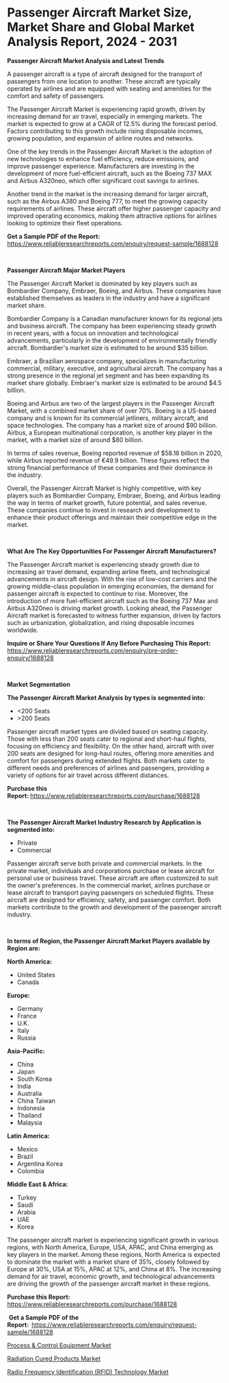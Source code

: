 <p><h1>Passenger Aircraft Market Size, Market Share and Global Market Analysis Report, 2024 - 2031</h1></p><p><strong>Passenger Aircraft Market Analysis and Latest Trends</strong></p>
<p><p>A passenger aircraft is a type of aircraft designed for the transport of passengers from one location to another. These aircraft are typically operated by airlines and are equipped with seating and amenities for the comfort and safety of passengers.</p><p>The Passenger Aircraft Market is experiencing rapid growth, driven by increasing demand for air travel, especially in emerging markets. The market is expected to grow at a CAGR of 12.5% during the forecast period. Factors contributing to this growth include rising disposable incomes, growing population, and expansion of airline routes and networks.</p><p>One of the key trends in the Passenger Aircraft Market is the adoption of new technologies to enhance fuel efficiency, reduce emissions, and improve passenger experience. Manufacturers are investing in the development of more fuel-efficient aircraft, such as the Boeing 737 MAX and Airbus A320neo, which offer significant cost savings to airlines.</p><p>Another trend in the market is the increasing demand for larger aircraft, such as the Airbus A380 and Boeing 777, to meet the growing capacity requirements of airlines. These aircraft offer higher passenger capacity and improved operating economics, making them attractive options for airlines looking to optimize their fleet operations.</p></p>
<p><strong>Get a Sample PDF of the Report:&nbsp;</strong> <a href="https://www.reliableresearchreports.com/enquiry/request-sample/1688128">https://www.reliableresearchreports.com/enquiry/request-sample/1688128</a></p>
<p>&nbsp;</p>
<p><strong>Passenger Aircraft Major Market Players</strong></p>
<p><p>The Passenger Aircraft Market is dominated by key players such as Bombardier Company, Embraer, Boeing, and Airbus. These companies have established themselves as leaders in the industry and have a significant market share.</p><p>Bombardier Company is a Canadian manufacturer known for its regional jets and business aircraft. The company has been experiencing steady growth in recent years, with a focus on innovation and technological advancements, particularly in the development of environmentally friendly aircraft. Bombardier's market size is estimated to be around $35 billion.</p><p>Embraer, a Brazilian aerospace company, specializes in manufacturing commercial, military, executive, and agricultural aircraft. The company has a strong presence in the regional jet segment and has been expanding its market share globally. Embraer's market size is estimated to be around $4.5 billion.</p><p>Boeing and Airbus are two of the largest players in the Passenger Aircraft Market, with a combined market share of over 70%. Boeing is a US-based company and is known for its commercial jetliners, military aircraft, and space technologies. The company has a market size of around $90 billion. Airbus, a European multinational corporation, is another key player in the market, with a market size of around $80 billion.</p><p>In terms of sales revenue, Boeing reported revenue of $58.16 billion in 2020, while Airbus reported revenue of €49.9 billion. These figures reflect the strong financial performance of these companies and their dominance in the industry.</p><p>Overall, the Passenger Aircraft Market is highly competitive, with key players such as Bombardier Company, Embraer, Boeing, and Airbus leading the way in terms of market growth, future potential, and sales revenue. These companies continue to invest in research and development to enhance their product offerings and maintain their competitive edge in the market.</p></p>
<p>&nbsp;</p>
<p><strong>What Are The Key Opportunities For Passenger Aircraft Manufacturers?</strong></p>
<p><p>The Passenger Aircraft market is experiencing steady growth due to increasing air travel demand, expanding airline fleets, and technological advancements in aircraft design. With the rise of low-cost carriers and the growing middle-class population in emerging economies, the demand for passenger aircraft is expected to continue to rise. Moreover, the introduction of more fuel-efficient aircraft such as the Boeing 737 Max and Airbus A320neo is driving market growth. Looking ahead, the Passenger Aircraft market is forecasted to witness further expansion, driven by factors such as urbanization, globalization, and rising disposable incomes worldwide.</p></p>
<p><strong>Inquire or Share Your Questions If Any Before Purchasing This Report:</strong> <a href="https://www.reliableresearchreports.com/enquiry/pre-order-enquiry/1688128">https://www.reliableresearchreports.com/enquiry/pre-order-enquiry/1688128</a></p>
<p>&nbsp;</p>
<p><strong>Market Segmentation</strong></p>
<p><strong>The Passenger Aircraft Market Analysis by types is segmented into:</strong></p>
<p><ul><li><200 Seats</li><li>>200 Seats</li></ul></p>
<p><p>Passenger aircraft market types are divided based on seating capacity. Those with less than 200 seats cater to regional and short-haul flights, focusing on efficiency and flexibility. On the other hand, aircraft with over 200 seats are designed for long-haul routes, offering more amenities and comfort for passengers during extended flights. Both markets cater to different needs and preferences of airlines and passengers, providing a variety of options for air travel across different distances.</p></p>
<p><strong>Purchase this Report:&nbsp;</strong><a href="https://www.reliableresearchreports.com/purchase/1688128">https://www.reliableresearchreports.com/purchase/1688128</a></p>
<p>&nbsp;</p>
<p><strong>The Passenger Aircraft Market Industry Research by Application is segmented into:</strong></p>
<p><ul><li>Private</li><li>Commercial</li></ul></p>
<p><p>Passenger aircraft serve both private and commercial markets. In the private market, individuals and corporations purchase or lease aircraft for personal use or business travel. These aircraft are often customized to suit the owner's preferences. In the commercial market, airlines purchase or lease aircraft to transport paying passengers on scheduled flights. These aircraft are designed for efficiency, safety, and passenger comfort. Both markets contribute to the growth and development of the passenger aircraft industry.</p></p>
<p>&nbsp;</p>
<p><strong>In terms of Region, the Passenger Aircraft Market Players available by Region are:</strong></p>
<p>
    <p> <strong> North America: </strong>
        <ul>
            <li>United States</li>
            <li>Canada</li>
        </ul>
        </p> 
    <p> <strong> Europe: </strong>
        <ul>
            <li>Germany</li>
            <li>France</li>
            <li>U.K.</li>
            <li>Italy</li>
            <li>Russia</li>
        </ul>
        </p> 
    <p> <strong> Asia-Pacific: </strong>
        <ul>
            <li>China</li>
            <li>Japan</li>
            <li>South Korea</li>
            <li>India</li>
            <li>Australia</li>
            <li>China Taiwan</li>
            <li>Indonesia</li>
            <li>Thailand</li>
            <li>Malaysia</li>
        </ul>
        </p> 
    <p> <strong> Latin America: </strong>
        <ul>
            <li>Mexico</li>
            <li>Brazil</li>
            <li>Argentina Korea</li>
            <li>Colombia</li>
        </ul>
        </p> 
    <p> <strong> Middle East & Africa: </strong>
        <ul>
            <li>Turkey</li>
            <li>Saudi</li>
            <li>Arabia</li>
            <li>UAE</li>
            <li>Korea</li>
        </ul>
    </p>
    </p>
<p><p>The passenger aircraft market is experiencing significant growth in various regions, with North America, Europe, USA, APAC, and China emerging as key players in the market. Among these regions, North America is expected to dominate the market with a market share of 35%, closely followed by Europe at 30%, USA at 15%, APAC at 12%, and China at 8%. The increasing demand for air travel, economic growth, and technological advancements are driving the growth of the passenger aircraft market in these regions.</p></p>
<p><strong>Purchase this Report: </strong><a href="https://www.reliableresearchreports.com/purchase/1688128">https://www.reliableresearchreports.com/purchase/1688128</a></p>
<p>&nbsp;<strong>Get a Sample PDF of the Report:&nbsp;&nbsp;</strong><a href="https://www.reliableresearchreports.com/enquiry/request-sample/1688128">https://www.reliableresearchreports.com/enquiry/request-sample/1688128</a></p>
<p><strong></strong></p>
<p><p><a href="https://view.publitas.com/reportprime-1/process-control-equipment-market-insights-market-players-and-forecast-till-2030/">Process & Control Equipment Market</a></p><p><a href="https://view.publitas.com/reportprime-1/radiation-cured-products-market-analysis-examines-its-scope-on-growth-opportunities-and-forecasted-trends-spanning-from-2023-to-2030/">Radiation Cured Products Market</a></p><p><a href="https://view.publitas.com/reportprime-1/radio-frequency-identification-rfid-technology-market-size-evaluating-its-market-trends-growth-and-projections-2023-2030/">Radio Frequency Identification (RFID) Technology Market</a></p></p>